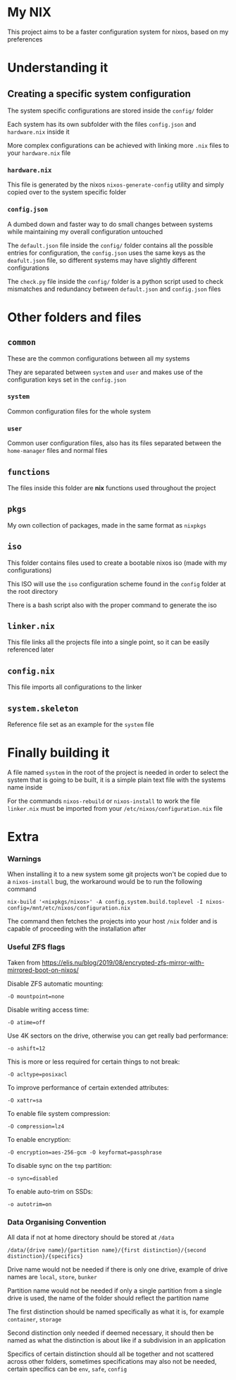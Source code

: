 # My NIX

This project aims to be a faster configuration system for nixos, based on my preferences

# Understanding it

## Creating a specific system configuration

The system specific configurations are stored inside the `config/` folder

Each system has its own subfolder with the files `config.json` and `hardware.nix` inside it

More complex configurations can be achieved with linking more `.nix` files to your `hardware.nix` file

### `hardware.nix`

This file is generated by the nixos `nixos-generate-config` utility and simply copied over to the system specific folder

### `config.json`

A dumbed down and faster way to do small changes between systems while maintaining my overall configuration untouched

The `default.json` file inside the `config/` folder contains all the possible entries for configuration, the `config.json` uses the same keys as the `deafult.json` file, so different systems may have slightly different configurations

The `check.py` file inside the `config/` folder is a python script used to check mismatches and redundancy between `default.json` and `config.json` files

# Other folders and files

## `common`

These are the common configurations between all my systems

They are separated between `system` and `user` and makes use of the configuration keys set in the `config.json`

### `system`

Common configuration files for the whole system

### `user`

Common user configuration files, also has its files separated between the `home-manager` files and normal files

## `functions`

The files inside this folder are **nix** functions used throughout the project

## `pkgs`

My own collection of packages, made in the same format as `nixpkgs`

## `iso`

This folder contains files used to create a bootable nixos iso (made with my configurations)

This ISO will use the `iso` configuration scheme found in the `config` folder at the root directory

There is a bash script also with the proper command to generate the iso

## `linker.nix`

This file links all the projects file into a single point, so it can be easily referenced later

## `config.nix`

This file imports all configurations to the linker

## `system.skeleton`

Reference file set as an example for the `system` file

# Finally building it

A file named `system` in the root of the project is needed in order to select the system that is going to be built, it is a simple plain text file with the systems name inside

For the commands `nixos-rebuild` or `nixos-install` to work the file `linker.nix` must be imported from your `/etc/nixos/configuration.nix` file

# Extra

### Warnings

When installing it to a new system some git projects won't be copied due to a `nixos-install` bug, the workaround would be to run the following command

`nix-build '<nixpkgs/nixos>' -A config.system.build.toplevel -I nixos-config=/mnt/etc/nixos/configuration.nix`

The command then fetches the projects into your host `/nix` folder and is capable of proceeding with the installation after

### Useful ZFS flags

Taken from <https://elis.nu/blog/2019/08/encrypted-zfs-mirror-with-mirrored-boot-on-nixos/>

Disable ZFS automatic mounting:

   `-O mountpoint=none`

Disable writing access time:

   `-O atime=off`

Use 4K sectors on the drive, otherwise you can get really bad performance:

   `-o ashift=12`

This is more or less required for certain things to not break:

   `-O acltype=posixacl`

To improve performance of certain extended attributes:

   `-O xattr=sa`

To enable file system compression:

   `-O compression=lz4`

To enable encryption:

   `-O encryption=aes-256-gcm -O keyformat=passphrase`

To disable sync on the `tmp` partition:

   `-o sync=disabled`

To enable auto-trim on SSDs:

   `-o autotrim=on`

### Data Organising Convention

All data if not at home directory should be stored at `/data`

`/data/{drive name}/{partition name}/{first distinction}/{second distinction}/{specifics}`

Drive name would not be needed if there is only one drive, example of drive names are `local`, `store`, `bunker`

Partition name would not be needed if only a single partition from a single drive is used, the name of the folder should reflect the partition name

The first distinction should be named specifically as what it is, for example `container`, `storage`

Second distinction only needed if deemed necessary, it should then be named as what the distinction is about like if a subdivision in an application

Specifics of certain distinction should all be together and not scattered across other folders, sometimes specifications may also not be needed, certain specifics can be `env`, `safe`, `config`
